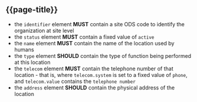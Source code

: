 ## {{page-title}}

- the `identifier` element **MUST** contain a site ODS code to identify the organization at site level
- the `status` element **MUST** contain a fixed value of `active`
- the `name` element **MUST** contain the name of the location used by humans
- the `type` element **SHOULD** contain the type of function being performed at this location
- the `telecom` element **MUST** contain the telephone number of that location - that is, where `telecom.system` is set to a fixed value of `phone`, and `telecom.value` contains the `telephone number`
- the `address` element **SHOULD** contain the physical address of the location